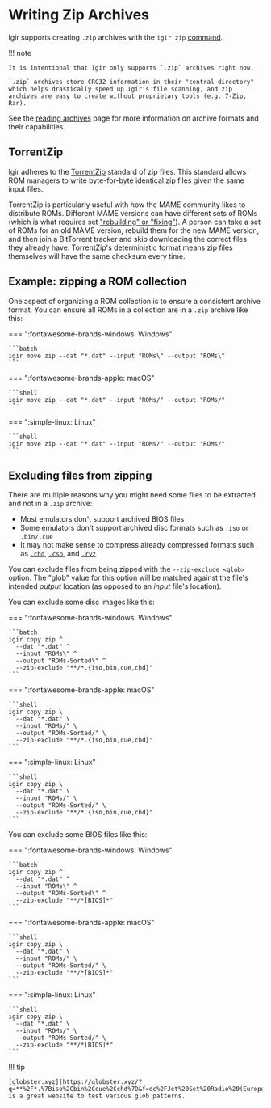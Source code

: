 # Writing Zip Archives

Igir supports creating `.zip` archives with the `igir zip` [command](../commands.md).

!!! note

    It is intentional that Igir only supports `.zip` archives right now.

    `.zip` archives store CRC32 information in their "central directory" which helps drastically speed up Igir's file scanning, and zip archives are easy to create without proprietary tools (e.g. 7-Zip, Rar).

See the [reading archives](../input/reading-archives.md) page for more information on archive formats and their capabilities.

## TorrentZip

Igir adheres to the [TorrentZip](https://sourceforge.net/projects/trrntzip/) standard of zip files. This standard allows ROM managers to write byte-for-byte identical zip files given the same input files.

TorrentZip is particularly useful with how the MAME community likes to distribute ROMs. Different MAME versions can have different sets of ROMs (which is what requires set ["rebuilding" or "fixing"](../usage/arcade.md#example-re-building-a-rom-set)). A person can take a set of ROMs for an old MAME version, rebuild them for the new MAME version, and then join a BitTorrent tracker and skip downloading the correct files they already have. TorrentZip's deterministic format means zip files themselves will have the same checksum every time.

## Example: zipping a ROM collection

One aspect of organizing a ROM collection is to ensure a consistent archive format. You can ensure all ROMs in a collection are in a `.zip` archive like this:

=== ":fontawesome-brands-windows: Windows"

    ```batch
    igir move zip --dat "*.dat" --input "ROMs\" --output "ROMs\"
    ```

=== ":fontawesome-brands-apple: macOS"

    ```shell
    igir move zip --dat "*.dat" --input "ROMs/" --output "ROMs/"
    ```

=== ":simple-linux: Linux"

    ```shell
    igir move zip --dat "*.dat" --input "ROMs/" --output "ROMs/"
    ```

## Excluding files from zipping

There are multiple reasons why you might need some files to be extracted and not in a `.zip` archive:

- Most emulators don't support archived BIOS files
- Some emulators don't support archived disc formats such as `.iso` or `.bin/.cue`
- It may not make sense to compress already compressed formats such as [`.chd`](https://emulation.gametechwiki.com/index.php/Save_disk_space_for_ISOs#CHD_Compression), [`.cso`](https://emulation.gametechwiki.com/index.php/Save_disk_space_for_ISOs#CSO_.28aka_CISO.29_2), and [`.rvz`](https://emulation.gametechwiki.com/index.php/Save_disk_space_for_ISOs#RVZ_.28Modern_Dolphin_format.29_-_GC.2FWii)

You can exclude files from being zipped with the `--zip-exclude <glob>` option. The "glob" value for this option will be matched against the file's intended _output_ location (as opposed to an _input_ file's location).

You can exclude some disc images like this:

=== ":fontawesome-brands-windows: Windows"

    ```batch
    igir copy zip ^
      --dat "*.dat" ^
      --input "ROMs\" ^
      --output "ROMs-Sorted\" ^
      --zip-exclude "**/*.{iso,bin,cue,chd}"
    ```

=== ":fontawesome-brands-apple: macOS"

    ```shell
    igir copy zip \
      --dat "*.dat" \
      --input "ROMs/" \
      --output "ROMs-Sorted/" \
      --zip-exclude "**/*.{iso,bin,cue,chd}"
    ```

=== ":simple-linux: Linux"

    ```shell
    igir copy zip \
      --dat "*.dat" \
      --input "ROMs/" \
      --output "ROMs-Sorted/" \
      --zip-exclude "**/*.{iso,bin,cue,chd}"
    ```

You can exclude some BIOS files like this:

=== ":fontawesome-brands-windows: Windows"

    ```batch
    igir copy zip ^
      --dat "*.dat" ^
      --input "ROMs\" ^
      --output "ROMs-Sorted\" ^
      --zip-exclude "**/*[BIOS]*"
    ```

=== ":fontawesome-brands-apple: macOS"

    ```shell
    igir copy zip \
      --dat "*.dat" \
      --input "ROMs/" \
      --output "ROMs-Sorted/" \
      --zip-exclude "**/*[BIOS]*"
    ```

=== ":simple-linux: Linux"

    ```shell
    igir copy zip \
      --dat "*.dat" \
      --input "ROMs/" \
      --output "ROMs-Sorted/" \
      --zip-exclude "**/*[BIOS]*"
    ```

!!! tip

    [globster.xyz](https://globster.xyz/?q=**%2F*.%7Biso%2Cbin%2Ccue%2Cchd%7D&f=dc%2FJet%20Set%20Radio%20(Europe)%20(En%20Fr%20De%20Es).chd%2Cdc%2FSamba%20de%20Amigo%20(USA).chd%2Cpsx%2FFinal%20Fantasy%20IX%20(USA)%2FFinal%20Fantasy%20IX%20(USA).m3u%2Cpsx%2FFinal%20Fantasy%20IX%20(USA)%2FFinal%20Fantasy%20IX%20(USA)%20(Disc%201).cue%2Cpsx%2FFinal%20Fantasy%20IX%20(USA)%2FFinal%20Fantasy%20IX%20(USA)%20(Disc%201).bin%2Cpsx%2FFinal%20Fantasy%20IX%20(USA)%2FFinal%20Fantasy%20IX%20(USA)%20(Disc%202).cue%2Cpsx%2FFinal%20Fantasy%20IX%20(USA)%2FFinal%20Fantasy%20IX%20(USA)%20(Disc%202).bin%2Cpsx%2FFinal%20Fantasy%20IX%20(USA)%2FFinal%20Fantasy%20IX%20(USA)%20(Disc%203).cue%2Cpsx%2FFinal%20Fantasy%20IX%20(USA)%2FFinal%20Fantasy%20IX%20(USA)%20(Disc%203).bin%2Cpsx%2FFinal%20Fantasy%20IX%20(USA)%2FFinal%20Fantasy%20IX%20(USA)%20(Disc%204).cue%2Cpsx%2FFinal%20Fantasy%20IX%20(USA)%2FFinal%20Fantasy%20IX%20(USA)%20(Disc%204).bin) is a great website to test various glob patterns.
